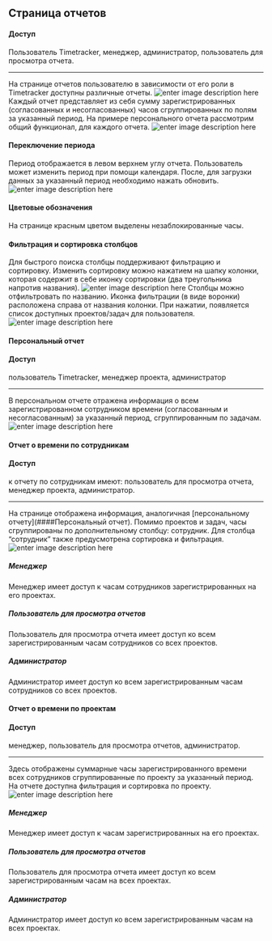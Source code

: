 ## Страница отчетов
#### Доступ
Пользователь Timetracker, менеджер, администратор, пользователь для просмотра отчета. 
***
На странице отчетов пользователю в зависимости от его роли в Timetracker доступны различные отчеты.
![enter image description here](./images/image94.png)
Каждый отчет представляет из себя сумму зарегистрированных (согласованных и несогласованных) часов сгруппированных по полям за указанный период. На примере персонального отчета рассмотрим общий функционал, для каждого отчета.
![enter image description here](./images/image16.png)
#### Переключение периода
Период отображается в левом верхнем углу отчета. Пользователь может изменить период при помощи календаря. После, для загрузки данных за указанный период необходимо нажать обновить.
![enter image description here](./images/image18.png)
#### Цветовые обозначения
На странице красным цветом выделены незаблокированные часы.
#### Фильтрация и сортировка столбцов
Для быстрого поиска столбцы поддерживают фильтрацию и сортировку. Изменить сортировку можно нажатием на шапку колонки, которая содержит в себе иконку сортировки (два треугольника напротив названия).
![enter image description here](./images/image52.png)
Столбцы можно отфильтровать по названию. Иконка фильтрации (в виде воронки) расположена справа от названия колонки. При нажатии, появляется список доступных проектов/задач для пользователя.
![enter image description here](./images/image8.png)
#### Персональный отчет
#### Доступ
пользователь Timetracker, менеджер проекта, администратор
***
В персональном отчете отражена информация о всем зарегистрированном сотрудником времени (согласованным и несогласованным) за указанный период, сгруппированным по задачам.
![enter image description here](./images/image16.png)
#### Отчет о времени по сотрудникам
#### Доступ 
к отчету по сотрудникам имеют: пользователь для просмотра отчета, менеджер проекта, администратор.
***
На странице отображена информация, аналогичная 
[персональному отчету](####Персональный отчет). Помимо проектов и задач, часы сгруппированы по дополнительному столбцу: сотрудник. Для столбца “сотрудник” также предусмотрена сортировка и фильтрация.
![enter image description here](./images/image5.png)
##### Менеджер
Менеджер имеет доступ к часам сотрудников зарегистрированных на его проектах.
##### Пользователь для просмотра отчетов
Пользователь для просмотра отчета имеет доступ ко всем зарегистрированным часам сотрудников со всех проектов.
##### Администратор
Администратор имеет доступ ко всем зарегистрированным часам сотрудников со всех проектов.

#### Отчет о времени по проектам
#### Доступ 
менеджер, пользователь для просмотра отчетов, администратор.
***
Здесь отображены суммарные часы зарегистрированного времени всех сотрудников сгруппированные по проекту за указанный период. На отчете доступна фильтрация и сортировка по проекту.
![enter image description here](./images/image104.png)
##### Менеджер
Менеджер имеет доступ к часам зарегистрированных на его проектах.
##### Пользователь для просмотра отчетов
Пользователь для просмотра отчета имеет доступ ко всем зарегистрированным часам на всех проектах.
##### Администратор
Администратор имеет доступ ко всем зарегистрированным часам на всех проектах.